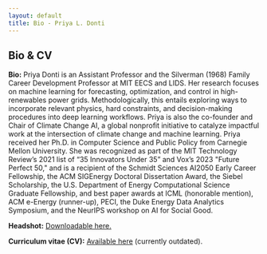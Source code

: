 ```yaml
---
layout: default
title: Bio - Priya L. Donti
---
```


## Bio & CV

**Bio:** Priya Donti is an Assistant Professor and the Silverman (1968) Family Career Development Professor at MIT EECS and LIDS. Her research focuses on machine learning for forecasting, optimization, and control in high-renewables power grids. Methodologically, this entails exploring ways to incorporate relevant physics, hard constraints, and decision-making procedures into deep learning workflows. Priya is also the co-founder and Chair of Climate Change AI, a global nonprofit initiative to catalyze impactful work at the intersection of climate change and machine learning. Priya received her Ph.D. in Computer Science and Public Policy from Carnegie Mellon University. She was recognized as part of the MIT Technology Review’s 2021 list of “35 Innovators Under 35” and Vox’s 2023 "Future Perfect 50," and is a recipient of the Schmidt Sciences AI2050 Early Career Fellowship, the ACM SIGEnergy Doctoral Dissertation Award, the Siebel Scholarship, the U.S. Department of Energy Computational Science Graduate Fellowship, and best paper awards at ICML (honorable mention), ACM e-Energy (runner-up), PECI, the Duke Energy Data Analytics Symposium, and the NeurIPS workshop on AI for Social Good.

**Headshot:** <a href="/img/priyadonti.jpg" download>Downloadable here.</a>

**Curriculum vitae (CV):** <a href="/files/dontiCV.pdf">Available here</a> (currently outdated). 

